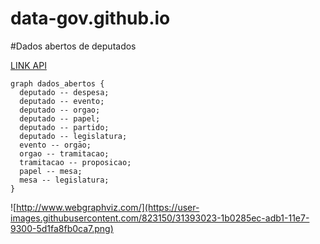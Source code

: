 # data-gov.github.io

#Dados abertos de deputados

[LINK API](https://dadosabertos.camara.leg.br/)

```
graph dados_abertos {
  deputado -- despesa;
  deputado -- evento;
  deputado -- orgao;
  deputado -- papel;
  deputado -- partido;
  deputado -- legislatura;
  evento -- orgāo;
  orgao -- tramitacao;
  tramitacao -- proposicao;
  papel -- mesa;
  mesa -- legislatura;
}
```

![http://www.webgraphviz.com/](https://user-images.githubusercontent.com/823150/31393023-1b0285ec-adb1-11e7-9300-5d1fa8fb0ca7.png)
